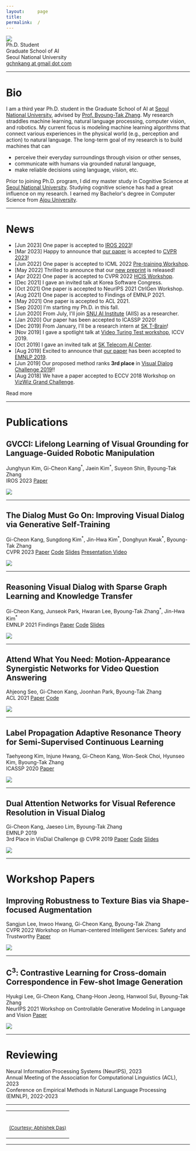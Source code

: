 ```yaml
---
layout:     page
title:
permalink:  /
---
```


<div class="row">
    <div class="col-sm-6 col-xs-12">
        <img src="/img/cover2.jpg" class="profile">
    </div>
    <div class="col-sm-6 col-xs-12" style="margin-bottom: 0;">
        Ph.D. Student<br>
        Graduate School of AI<br>
        Seoul National University<br>
        <a target="_blank" href="mailto:gchnkang@gmail.com">gchnkang at gmail dot com</a>
    </div>
</div>
<hr>


<a name="/bio"></a>

# Bio

I am a third year Ph.D. student in the Graduate School of AI at [Seoul National University][1], advised by [Prof. Byoung-Tak Zhang][3]. My research straddles machine learning, natural language processing, computer vision, and robotics. My current focus is modeling machine learning algorithms that connect various experiences in the physical world (e.g., perception and action) to natural language. The long-term goal of my research is to build machines that can
- perceive their everyday surroundings through vision or other senses,
- communicate with humans via grounded natural language,
- make reliable decisions using language, vision, etc.    

Prior to joining Ph.D. program, I did my master study in Cognitive Science at [Seoul National University][1]. Studying cognitive science has had a great influence on my research. I earned my Bachelor's degree in Computer Science from [Ajou University][5].

---

<a name="/news"></a>

# News

- [Jun 2023] One paper is accepted to <a href="https://ieee-iros.org">IROS 2023</a>!
- [Mar 2023] Happy to announce that <a href="https://arxiv.org/abs/2205.12502">our paper</a> is accepted to <a href="https://cvpr2023.thecvf.com">CVPR 2023</a>!
- [Jun 2022] One paper is accepted to ICML 2022 <a href="[https://sites.google.com/nycu.edu.tw/hcis/home](https://pretraining.github.io)">Pre-training Workshop</a>.
- [May 2022] Thrilled to announce that our <a href="https://arxiv.org/abs/2205.12502">new preprint</a> is released!
- [Apr 2022] One paper is accepted to CVPR 2022 <a href="https://sites.google.com/nycu.edu.tw/hcis/home">HCIS Workshop</a>.
- [Dec 2021] I gave an invited talk at Korea Software Congress.
- [Oct 2021] One paper is accepted to NeurIPS 2021 CtrlGen Workshop.
- [Aug 2021] One paper is accepted to Findings of EMNLP 2021.
- [May 2021] One paper is accepted to ACL 2021.
- [Sep 2020] I'm starting my Ph.D. in this fall.
- [Jun 2020] From July, I'll join <a href="https://aiis.snu.ac.kr">SNU AI Institute</a> (AIIS) as a researcher.
- [Jan 2020] Our paper has been accepted to ICASSP 2020!
- [Dec 2019] From January, I'll be a research intern at <a href="https://www.skt.ai">SK T-Brain</a>!
- [Nov 2019] I gave a spotlight talk at <a href="https://videoturingtest.github.io">Video Turing Test workshop</a>, ICCV 2019.
- [Oct 2019] I gave an invited talk at <a href="https://www.skt.ai">SK Telecom AI Center</a>.
- [Aug 2019] Excited to announce that <a href="https://arxiv.org/abs/1902.09368">our paper</a> has been accepted to <a href="https://www.emnlp-ijcnlp2019.org/">EMNLP 2019</a>.
- [Jun 2019] Our proposed method ranks <b>3rd place</b> in <a href="https://visualdialog.org/challenge/2019">Visual Dialog Challenge 2019</a>!!
- [Aug 2018] We have a paper accepted to ECCV 2018 Workshop on <a href="http://vizwiz.org/workshop/">VizWiz Grand Challenge</a>.

<div id="read-more-button">
    <a nohref>Read more</a>
</div>

<hr>


<a name="/publications"></a>

# Publications

<a name="/gvcci"></a>
<h2 class="pubt">GVCCI: Lifelong Learning of Visual Grounding for Language-Guided Robotic Manipulation</h2>
<p class="pubd">
    <span class="authors">Junghyun Kim, <span class="u">Gi-Cheon Kang</span><sup>*</sup>, Jaein Kim<sup>*</sup>, Suyeon Shin, Byoung-Tak Zhang</span><br>
    <span class="conf">IROS 2023</span>
    <span class="links">
        <a target="_blank" href="https://arxiv.org/abs/2307.05963">Paper</a>
    </span>
</p>
<img src="/img/gvcci_overview.png">
<hr>

<a name="/gst"></a>
<h2 class="pubt">The Dialog Must Go On: Improving Visual Dialog via Generative Self-Training</h2>
<p class="pubd">
    <span class="authors"><span class="u">Gi-Cheon Kang</span>, Sungdong Kim<sup>*</sup>, Jin-Hwa Kim<sup>*</sup>, Donghyun Kwak<sup>*</sup>, Byoung-Tak Zhang</span><br>
    <span class="conf">CVPR 2023</span>
    <span class="links">
        <a target="_blank" href="https://arxiv.org/abs/2205.12502">Paper</a>
        <a target="_blank" href="https://github.com/gicheonkang/gst-visdial">Code</a>
        <a target="_blank" href="https://docs.google.com/viewer?url=https://raw.githubusercontent.com/gicheonkang/gicheonkang.github.io/master/docs/GST-23-slide.pdf">Slides</a>
        <a target="_blank" href="https://youtu.be/Z_8d0zCUc6E">Presentation Video</a>
    </span>
</p>
<img src="/img/gst_overview.gif">
<hr>

<a name="/sglkt"></a>
<h2 class="pubt">Reasoning Visual Dialog with Sparse Graph Learning and Knowledge Transfer</h2>
<p class="pubd">
    <span class="authors"><span class="u">Gi-Cheon Kang</span>, Junseok Park, Hwaran Lee, Byoung-Tak Zhang<sup>*</sup>, Jin-Hwa Kim<sup>*</sup></span><br>
    <span class="conf">EMNLP 2021 Findings</span>
    <span class="links">
        <a target="_blank" href="https://arxiv.org/abs/2004.06698">Paper</a>
        <a target="_blank" href="https://github.com/gicheonkang/sglkt-visdial">Code</a>
        <a target="_blank" href="https://docs.google.com/viewer?url=https://raw.githubusercontent.com/gicheonkang/gicheonkang.github.io/master/docs/SGLKT-21-slide.pdf">Slides</a>
    </span>
</p>
<img src="/img/sglkt_overview.png">
<hr>

<a name="/masn"></a>
<h2 class="pubt">Attend What You Need: Motion-Appearance Synergistic Networks for Video Question Answering</h2>
<p class="pubd">
    <span class="authors">Ahjeong Seo, <span class="u">Gi-Cheon Kang</span>, Joonhan Park, Byoung-Tak Zhang</span><br>
    <span class="conf">ACL 2021</span>
    <span class="links">
        <a target="_blank" href="https://aclanthology.org/2021.acl-long.481">Paper</a>
        <a target="_blank" href="https://github.com/ahjeongseo/MASN-pytorch">Code</a>
    </span>
</p>
<img src="/img/masn_overview.png">
<hr>

<a name="/lpart"></a>
<h2 class="pubt">Label Propagation Adaptive Resonance Theory for Semi-Supervised Continuous Learning</h2>
<p class="pubd">
    <span class="authors">Taehyeong Kim, Injune Hwang, <span class="u">Gi-Cheon Kang</span>, Won-Seok Choi, Hyunseo Kim, Byoung-Tak Zhang</span><br>
    <span class="conf">ICASSP 2020</span>
    <span class="links">
        <a target="_blank" href="https://ieeexplore.ieee.org/document/9054655">Paper</a>
    </span>
</p>
<img src="/img/lpart_overview.png">
<hr>

<a name="/dan"></a>
<h2 class="pubt">Dual Attention Networks for Visual Reference Resolution in Visual Dialog</h2>
<p class="pubd">
    <span class="authors"><span class="u">Gi-Cheon Kang</span>, Jaeseo Lim, Byoung-Tak Zhang</span><br>
    <span class="conf">EMNLP 2019</span><br>
    <span class="conf">3rd Place in VisDial Challenge @ CVPR 2019</span>
    <span class="links">
        <a target="_blank" href="https://www.aclweb.org/anthology/D19-1209">Paper</a>
        <a target="_blank" href="https://github.com/gicheonkang/DAN-VisDial">Code</a>
        <a target="_blank" href="https://docs.google.com/viewer?url=https://raw.githubusercontent.com/gicheonkang/gicheonkang.github.io/master/files/DAN-19-slide.pdf">Slides</a>        
    </span>
</p>
<img src="/img/dan_overview.jpg">
<hr>

# Workshop Papers

<a name="/sfa"></a>
<h2 class="pubt">Improving Robustness to Texture Bias via Shape-focused Augmentation</h2>
<p class="pubd">
    <span class="authors">Sangjun Lee, Inwoo Hwang, <span class="u">Gi-Cheon Kang</span>, Byoung-Tak Zhang</span><br>
    <span class="conf">CVPR 2022 Workshop on Human-centered Intelligent Services: Safety and Trustworthy</span>
    <span class="links">
        <a target="_blank" href="https://openaccess.thecvf.com/content/CVPR2022W/HCIS/papers/Lee_Improving_Robustness_to_Texture_Bias_via_Shape-Focused_Augmentation_CVPRW_2022_paper.pdf">Paper</a>
    </span>
</p>
<img src="/img/sfa_overview.png">
<hr>

<a name="/c3"></a>
<h2 class="pubt">C<sup>3</sup>: Contrastive Learning for Cross-domain Correspondence in Few-shot Image Generation</h2>
<p class="pubd">
    <span class="authors">Hyukgi Lee, <span class="u">Gi-Cheon Kang</span>, Chang-Hoon Jeong, Hanwool Sul, Byoung-Tak Zhang</span><br>
    <span class="conf">NeurIPS 2021 Workshop on Controllable Generative Modeling in Language and Vision</span>
    <span class="links">
        <a target="_blank" href="https://ctrlgenworkshop.github.io/camready/40/CameraReady/NIPS_Workshop_camera_ready.pdf">Paper</a>
    </span>
</p>
<img src="/img/c3_overview.png">
<hr>


<a name="/services"></a>

# Reviewing

<div class="row">
    <div class="col-xs-12">
        <div class="talkt">
            Neural Information Processing Systems (NeurIPS), 2023
        </div>
        <div class="talkt">
            Annual Meeting of the Association for Computational Linguistics (ACL), 2023
        </div>
        <div class="talkt">
            Conference on Empirical Methods in Natural Language Processing (EMNLP), 2022-2023
        </div>
    </div>
</div>
<hr>

<table width="100%" align="center" border="0" cellspacing="0" cellpadding="20">
    <tr>
      <td>
        <br>
        <p align="right"><font size="2">
          <a href="https://abhishekdas.com/">(Courtesy: Abhishek Das)</a>
          <!-- <a href="http://www.cs.berkeley.edu/~barron/"> this website</a> -->
          </font>
        </p>
      </td>
    </tr>
</table>

<script src="/js/jquery.min.js"></script>
<script type="text/javascript">
    $('ul:gt(0) li:gt(12)').hide();
    $('#read-more-button > a').click(function() {
        $('ul:gt(0) li:gt(12)').show();
        $('#read-more-button').hide();
    });
</script>

---

[1]: http://en.snu.ac.kr
[2]: https://aiis.snu.ac.kr/eng/
[3]: https://bi.snu.ac.kr/~btzhang/
[4]: https://gicheonkang.com
[5]: http://www.ajou.ac.kr/en/
